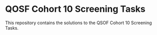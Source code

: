 <h1>QOSF Cohort 10 Screening Tasks</h1>
<p>This repository contains the solutions to the QSOF Cohort 10 Screening Tasks.</p>
